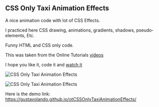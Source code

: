 ## CSS Only Taxi Animation Effects

A nice animation code with lot of CSS Effects.

I practiced here CSS drawing, animations, gradients, shadows, pseudo-elements, Etc.

Funny HTML and CSS only code.

This was taken from the Online Tutorials [videos](https://www.youtube.com/watch?v=WJqd8Sof7lE)

I hope you like it, code it and [watch it](https://gustavolando.github.io/otCSSOnlyTaxiAnimationEffects/)

![CSS Only Taxi Animation Effects](https://gustavolando.github.io/otCSSOnlyTaxiAnimationEffects/CSS%20Only%20Taxi%20Animation%20Effects%201.png)

![CSS Only Taxi Animation Effects](https://gustavolando.github.io/otCSSOnlyTaxiAnimationEffects/CSS%20Only%20Taxi%20Animation%20Effects%202.png)

Here is the demo link:  https://gustavolando.github.io/otCSSOnlyTaxiAnimationEffects/
